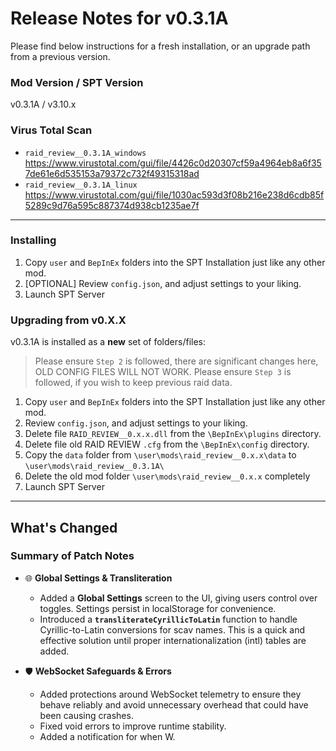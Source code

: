 # Release Notes for v0.3.1A

Please find below instructions for a fresh installation, or an upgrade path from a previous version.

### Mod Version / SPT Version
v0.3.1A / v3.10.x

### Virus Total Scan
- `raid_review__0.3.1A_windows` https://www.virustotal.com/gui/file/4426c0d20307cf59a4964eb8a6f357de61e6d535153a79372c732f49315318ad
- `raid_review__0.3.1A_linux` https://www.virustotal.com/gui/file/1030ac593d3f08b216e238d6cdb85f5289c9d76a595c887374d938cb1235ae7f

---
### Installing

1. Copy `user` and `BepInEx` folders into the SPT Installation just like any other mod.
2. [OPTIONAL] Review `config.json`, and adjust settings to your liking.  
3. Launch SPT Server

### Upgrading from v0.X.X

v0.3.1A is installed as a **new** set of folders/files:

> Please ensure `Step 2` is followed, there are significant changes here, OLD CONFIG FILES WILL NOT WORK.
> Please ensure `Step 3` is followed, if you wish to keep previous raid data.

1. Copy `user` and `BepInEx` folders into the SPT Installation just like any other mod.
2. Review `config.json`, and adjust settings to your liking.  
3. Delete file `RAID_REVIEW__0.x.x.dll` from the `\BepInEx\plugins` directory.
4. Delete file old RAID REVIEW `.cfg` from the `\BepInEx\config` directory.
5. Copy the `data` folder from `\user\mods\raid_review__0.x.x\data` to `\user\mods\raid_review__0.3.1A\`
6. Delete the old mod folder `\user\mods\raid_review__0.x.x` completely
7. Launch SPT Server

---

## What's Changed

### Summary of Patch Notes  

- 🌐 **Global Settings & Transliteration**  
  - Added a **Global Settings** screen to the UI, giving users control over toggles. Settings persist in localStorage for convenience.  
  - Introduced a **`transliterateCyrillicToLatin`** function to handle Cyrillic-to-Latin conversions for scav names. This is a quick and effective solution until proper internationalization (intl) tables are added.  

- 🛡 **WebSocket Safeguards & Errors**  
  - Added protections around WebSocket telemetry to ensure they behave reliably and avoid unnecessary overhead that could have been causing crashes.
  - Fixed void errors to improve runtime stability.  
  - Added a notification for when W.
